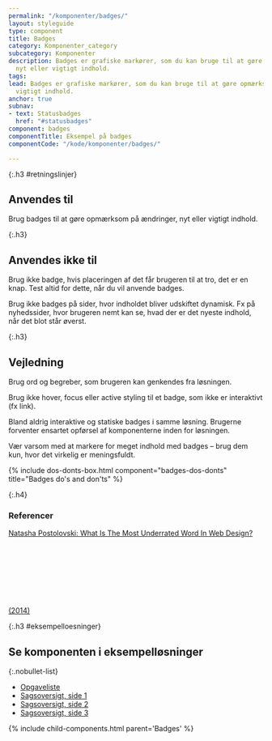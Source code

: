 ```yaml
---
permalink: "/komponenter/badges/"
layout: styleguide
type: component
title: Badges
category: Komponenter_category
subcategory: Komponenter
description: Badges er grafiske markører, som du kan bruge til at gøre opmærksom på
  nyt eller vigtigt indhold.
tags: 
lead: Badges er grafiske markører, som du kan bruge til at gøre opmærksom på nyt eller
  vigtigt indhold.
anchor: true
subnav:
- text: Statusbadges
  href: "#statusbadges"
component: badges
componentTitle: Eksempel på badges
componentCode: "/kode/komponenter/badges/"

---
```

{:.h3 #retningslinjer}
## Anvendes til

Brug badges til at gøre opmærksom på ændringer, nyt eller vigtigt indhold.

{:.h3}
## Anvendes ikke til

Brug ikke badge, hvis placeringen af det får brugeren til at tro, det er en knap. Test altid for dette, når du vil anvende badges.

Brug ikke badges på sider, hvor indholdet bliver udskiftet dynamisk. Fx på nyhedssider, hvor brugeren nemt kan se, hvad der er det nyeste indhold, når det blot står øverst.

{:.h3}
## Vejledning

Brug ord og begreber, som brugeren kan genkendes fra løsningen.

Brug ikke hover, focus eller active styling til et badge, som ikke er interaktivt (fx link).

Bland aldrig interaktive og statiske badges i samme løsning. Brugerne forventer ensartet opførsel af komponenterne inden for løsningen.

Vær varsom med at markere for meget indhold med badges – brug dem kun, hvor det virkelig er meningsfuldt.


{% include dos-donts-box.html component="badges-dos-donts" title="Badges do's and don'ts" %}

{:.h4}
### Referencer

<a href="https://www.smashingmagazine.com/2014/06/affordance-most-underrated-word-in-web-design/" class="icon-link">Natasha Postolovski: What Is The Most Underrated Word In Web Design? (2014)<svg class="icon-svg" focusable="false" aria-hidden="true"><use xlink:href="#open-in-new"></use></svg></a>

{:.h3 #eksempelloesninger}
## Se komponenten i eksempelløsninger

{:.nobullet-list}
- <a href="/pages/eksempler/opgaveliste/?r={{page.permalink}}%23eksempelloesninger" title="Vis eksempel 'Opgaveliste'">Opgaveliste</a>
- <a href="/pages/eksempler/sagsoversigt/sagsoversigt-1/?r={{page.permalink}}%23eksempelloesninger" title="Vis eksempel 'Sagsoversigt, side 1'">Sagsoversigt, side 1</a>
- <a href="/pages/eksempler/sagsoversigt/sagsoversigt-2/?r={{page.permalink}}%23eksempelloesninger" title="Vis eksempel 'Sagsoversigt, side 2'">Sagsoversigt, side 2</a>
- <a href="/pages/eksempler/sagsoversigt/sagsoversigt-3/?r={{page.permalink}}%23eksempelloesninger" title="Vis eksempel 'Sagsoversigt, side 3'">Sagsoversigt, side 3</a>

{% include child-components.html parent='Badges' %}